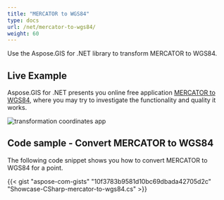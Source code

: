 ```yaml
---
title: "MERCATOR to WGS84"
type: docs
url: /net/mercator-to-wgs84/
weight: 60
---
```


Use the Aspose.GIS for .NET library to transform MERCATOR to WGS84.

## **Live Example**

Aspose.GIS for .NET presents you online free application [MERCATOR to WGS84](https://products.aspose.app/gis/transformation/mercator-to-wgs84), where you may try to investigate the functionality and quality it works.

![transformation coordinates app](https://docs.aspose.com/gis/net/showcases/transformation/transformation-app.png)

## **Code sample - Convert MERCATOR to WGS84**

The following code snippet shows you how to convert MERCATOR to WGS84 for a point.

{{< gist "aspose-com-gists" "10f3783b9581d10bc69dbada42705d2c" "Showcase-CSharp-mercator-to-wgs84.cs" >}}
